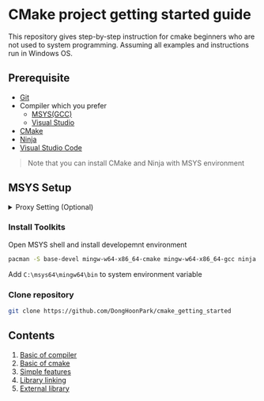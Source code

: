 # CMake project getting started guide

This repository gives step-by-step instruction for cmake beginners who are not used to system programming.
Assuming all examples and instructions run in Windows OS.


## Prerequisite

- [Git](https://git-scm.com/download/win)
- Compiler which you prefer
  - [MSYS(GCC)](https://www.msys2.org/)
  - [Visual Studio](https://visualstudio.microsoft.com/ko/) 
- [CMake](https://cmake.org/download/)
- [Ninja](https://ninja-build.org/)
- [Visual Studio Code](https://code.visualstudio.com/)

> Note that you can install CMake and Ninja with MSYS environment

## MSYS Setup

<details>
<summary>
Proxy Setting (Optional)
</summary> 

If you need to use proxy for web access, please follow instructions below

1. Open MSYS Shell
2. Open profile file with command below

```bash
nano /etc/profile
```

3. Add proxy address setting to last of file

```bash
export HTTP_PROXY="IpAddress:Port" # Like: 127.0.0.1:1477
export HTTPS_PROXY=$HTTP_PROXY
export http_proxy=$HTTP_PROXY
export https_proxy=$HTTP_PROXY
```

4. Close and reopen msys shell

</details> 

### Install Toolkits

Open MSYS shell and install developemnt environment

```bash
pacman -S base-devel mingw-w64-x86_64-cmake mingw-w64-x86_64-gcc ninja 
```

Add ```C:\msys64\mingw64\bin``` to system environment variable

### Clone repository

```bash
git clone https://github.com/DongHoonPark/cmake_getting_started
```

## Contents

1. [Basic of compiler](01_basic_of_compiler/Readme.md)
2. [Basic of cmake](02_basic_of_cmake/Readme.md)
3. [Simple features](03_simple_features/Readme.md)
4. [Library linking](04_library_linking/Readme.md)
5. [External library](05_external_library/Readme.md)